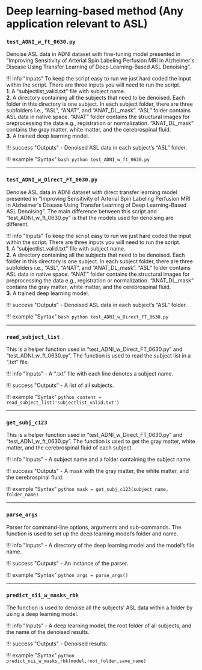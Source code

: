 # Deep learning-based method (Any application relevant to ASL)

### `test_ADNI_w_ft_0630.py`

Denoise ASL data in ADNI dataset with fine-tuning model presented in “Improving Sensitivity of Arterial Spin Labeling Perfusion MRI in Alzheimer's Disease Using Transfer Learning of Deep Learning-Based ASL Denoising”.

!!! info "Inputs"
    To keep the script easy to run we just hard coded the input within the script. There are three inputs you will need to run the script.  
    **1**. A “subjectlist_valid.txt” file with subject name.  
    **2**. A directory containing all the subjects that need to be denoised. Each folder in this directory is one subject. In each subject folder, there are three subfolders i.e., “ASL”, “ANAT”, and “ANAT_DL_mask”. “ASL” folder contains ASL data in native space. “ANAT” folder contains the structural images for preprocessing the data e.g., registration or normalization. “ANAT_DL_mask” contains the gray matter, white matter, and the cerebrospinal fluid.  
    **3**. A trained deep learning model.

!!! success "Outputs"
    - Denoised ASL data in each subject’s “ASL” folder.

!!! example "Syntax"
    ```bash
    python test_ADNI_w_ft_0630.py
    ```

---
### `test_ADNI_w_Direct_FT_0630.py`

Denoise ASL data in ADNI dataset with direct transfer learning model presented in “Improving Sensitivity of Arterial Spin Labeling Perfusion MRI in Alzheimer's Disease Using Transfer Learning of Deep Learning-Based ASL Denoising”. The main difference between this script and “test_ADNI_w_ft_0630.py” is that the models used for denoising are different.

!!! info "Inputs"
    To keep the script easy to run we just hard coded the input within the script. There are three inputs you will need to run the script.  
    **1**. A “subjectlist_valid.txt” file with subject name.  
    **2**. A directory containing all the subjects that need to be denoised. Each folder in this directory is one subject. In each subject folder, there are three subfolders i.e., “ASL”, “ANAT”, and “ANAT_DL_mask”. “ASL” folder contains ASL data in native space. “ANAT” folder contains the structural images for preprocessing the data e.g., registration or normalization. “ANAT_DL_mask” contains the gray matter, white matter, and the cerebrospinal fluid.  
    **3**. A trained deep learning model.

!!! success "Outputs"
    - Denoised ASL data in each subject’s “ASL” folder.

!!! example "Syntax"
    ```bash
    python test_ADNI_w_Direct_FT_0630.py
    ```

---
### `read_subject_list`

This is a helper function used in “test_ADNI_w_Direct_FT_0630.py” and “test_ADNI_w_ft_0630.py”. The function is used to read the subject list in a “.txt” file.

!!! info "Inputs"
    - A “.txt” file with each line denotes a subject name.

!!! success "Outputs"
    - A list of all subjects.

!!! example "Syntax"
    ```python
    content = read_subject_list('subjectlist_valid.txt')
    ```

---
### `get_subj_c123`

This is a helper function used in “test_ADNI_w_Direct_FT_0630.py” and “test_ADNI_w_ft_0630.py”. The function is used to get the gray matter, white matter, and the cerebrospinal fluid of each subject.

!!! info "Inputs"
    - A subject name and a folder containing the subject name.

!!! success "Outputs"
    - A mask with the gray matter, the white matter, and the cerebrospinal fluid.

!!! example "Syntax"
    ```python
    mask = get_subj_c123(subject_name, folder_name)
    ```

---
### `parse_args`

Parser for command-line options, arguments and sub-commands. The function is used to set up the deep learning model’s folder and name.

!!! info "Inputs"
    - A directory of the deep learning model and the model’s file name.

!!! success "Outputs"
    - An instance of the parser.

!!! example "Syntax"
    ```python
    args = parse_args()
    ```

---
### `predict_nii_w_masks_rbk`

The function is used to denoise all the subjects’ ASL data within a folder by using a deep learning model.

!!! info "Inputs"
    - A deep learning model, the root folder of all subjects, and the name of the denoised results.

!!! success "Outputs"
    - Denoised results.

!!! example "Syntax"
    ```python
    predict_nii_w_masks_rbk(model,root_folder,save_name)
    ```